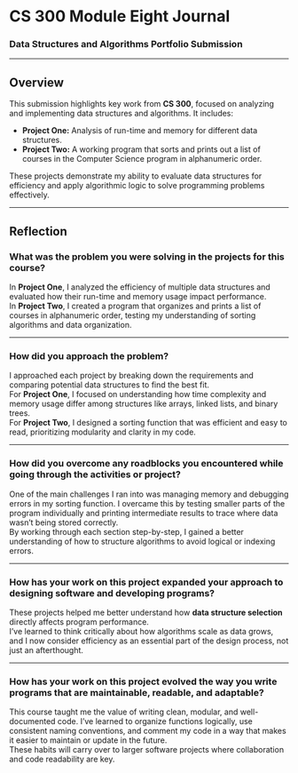# CS 300 Module Eight Journal  
### Data Structures and Algorithms Portfolio Submission  

---

## Overview  
This submission highlights key work from **CS 300**, focused on analyzing and implementing data structures and algorithms. It includes:  

- **Project One:** Analysis of run-time and memory for different data structures.  
- **Project Two:** A working program that sorts and prints out a list of courses in the Computer Science program in alphanumeric order.  

These projects demonstrate my ability to evaluate data structures for efficiency and apply algorithmic logic to solve programming problems effectively.

---

## Reflection  

### What was the problem you were solving in the projects for this course?  
In **Project One**, I analyzed the efficiency of multiple data structures and evaluated how their run-time and memory usage impact performance.  
In **Project Two**, I created a program that organizes and prints a list of courses in alphanumeric order, testing my understanding of sorting algorithms and data organization.

---

### How did you approach the problem?  
I approached each project by breaking down the requirements and comparing potential data structures to find the best fit.  
For **Project One**, I focused on understanding how time complexity and memory usage differ among structures like arrays, linked lists, and binary trees.  
For **Project Two**, I designed a sorting function that was efficient and easy to read, prioritizing modularity and clarity in my code.

---

### How did you overcome any roadblocks you encountered while going through the activities or project?  
One of the main challenges I ran into was managing memory and debugging errors in my sorting function. I overcame this by testing smaller parts of the program individually and printing intermediate results to trace where data wasn’t being stored correctly.  
By working through each section step-by-step, I gained a better understanding of how to structure algorithms to avoid logical or indexing errors.

---

### How has your work on this project expanded your approach to designing software and developing programs?  
These projects helped me better understand how **data structure selection** directly affects program performance.  
I’ve learned to think critically about how algorithms scale as data grows, and I now consider efficiency as an essential part of the design process, not just an afterthought.

---

### How has your work on this project evolved the way you write programs that are maintainable, readable, and adaptable?  
This course taught me the value of writing clean, modular, and well-documented code. I’ve learned to organize functions logically, use consistent naming conventions, and comment my code in a way that makes it easier to maintain or update in the future.  
These habits will carry over to larger software projects where collaboration and code readability are key.
